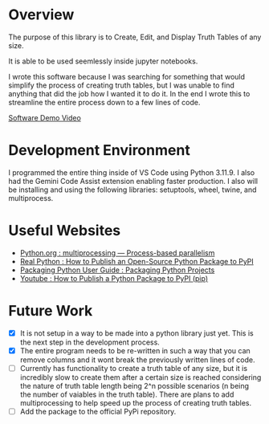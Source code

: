 # Overview

The purpose of this library is to Create, Edit, and Display Truth Tables of any size. 

It is able to be used seemlessly inside jupyter notebooks.

I wrote this software because I was searching for something that would simplify the process of creating truth tables, but I was unable to find anything that did the job how I wanted it to do it. In the end I wrote this to streamline the entire process down to a few lines of code.

[Software Demo Video](https://youtu.be/dvyICgiUduQ)

# Development Environment

I programmed the entire thing inside of VS Code using Python 3.11.9. I also had the Gemini Code Assist extension enabling faster production. I also will be installing and using the following libraries: setuptools, wheel, twine, and multiprocess.

# Useful Websites

- [Python.org : multiprocessing — Process-based parallelism](https://docs.python.org/3/library/multiprocessing.html)
- [Real Python : How to Publish an Open-Source Python Package to PyPI](https://realpython.com/pypi-publish-python-package/)
- [Packaging Python User Guide : Packaging Python Projects](https://packaging.python.org/en/latest/tutorials/packaging-projects/)
- [Youtube : How to Publish a Python Package to PyPI (pip)](https://youtu.be/Kz6IlDCyOUY?si=OIfgLYkwv6yhSrez)

# Future Work

- [x] It is not setup in a way to be made into a python library just yet. This is the next step in the development process.  
- [x] The entire program needs to be re-written in such a way that you can remove columns and it wont break the previously written lines of code.  
- [ ] Currently has functionality to create a truth table of any size, but it is incredibly slow to create them after a certain size is reached considering the nature of truth table length being 2^n possible scenarios (n being the number of vaiables in the truth table). There are plans to add multiprocessing to help speed up the process of creating truth tables.
- [ ] Add the package to the official PyPi repository.